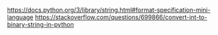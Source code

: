 https://docs.python.org/3/library/string.html#format-specification-mini-language
https://stackoverflow.com/questions/699866/convert-int-to-binary-string-in-python